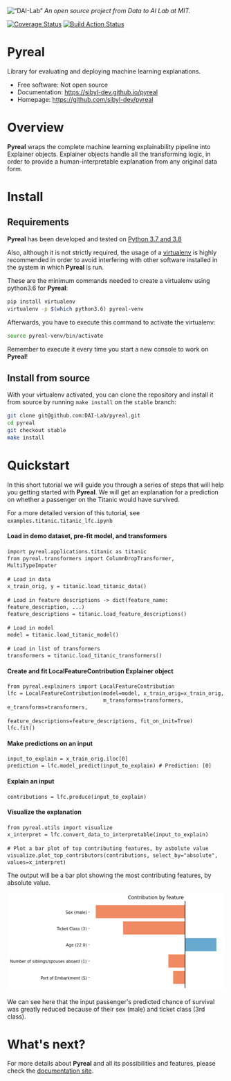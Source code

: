 <p align="left">
<img width=15% src="https://dai.lids.mit.edu/wp-content/uploads/2018/06/Logo_DAI_highres.png" alt=“DAI-Lab” />
<i>An open source project from Data to AI Lab at MIT.</i>
</p>

<!-- Uncomment these lines after releasing the package to PyPI for version and downloads badges -->
<!--[![PyPI Shield](https://img.shields.io/pypi/v/pyreal.svg)](https://pypi.python.org/pypi/pyreal)-->
<!--[![Downloads](https://pepy.tech/badge/pyreal)](https://pepy.tech/project/pyreal)-->
<!--[![Travis CI Shield](https://travis-ci.org/DAI-Lab/pyreal.svg?branch=master)](https://travis-ci.org/DAI-Lab/pyreal)-->
[![Coverage Status](https://codecov.io/gh/DAI-Lab/pyreal/branch/master/graph/badge.svg)](https://codecov.io/gh/DAI-Lab/pyreal)
[![Build Action Status](https://github.com/DAI-Lab/pyreal/workflows/Test%20CI/badge.svg)](https://github.com/DAI-Lab/pyreal/actions)
# Pyreal

Library for evaluating and deploying machine learning explanations.

- Free software: Not open source
- Documentation: https://sibyl-dev.github.io/pyreal
- Homepage: https://github.com/sibyl-dev/pyreal

# Overview

**Pyreal** wraps the complete machine learning explainability pipeline into Explainer objects. Explainer objects
handle all the transforming logic, in order to provide a human-interpretable explanation from any original
data form.

# Install

## Requirements

**Pyreal** has been developed and tested on [Python 3.7 and 3.8](https://www.python.org/downloads/)

Also, although it is not strictly required, the usage of a [virtualenv](https://virtualenv.pypa.io/en/latest/)
is highly recommended in order to avoid interfering with other software installed in the system
in which **Pyreal** is run.

These are the minimum commands needed to create a virtualenv using python3.6 for **Pyreal**:

```bash
pip install virtualenv
virtualenv -p $(which python3.6) pyreal-venv
```

Afterwards, you have to execute this command to activate the virtualenv:

```bash
source pyreal-venv/bin/activate
```

Remember to execute it every time you start a new console to work on **Pyreal**!

<!-- Uncomment this section after releasing the package to PyPI for installation instructions
## Install from PyPI

After creating the virtualenv and activating it, we recommend using
[pip](https://pip.pypa.io/en/stable/) in order to install **Pyreal**:

```bash
pip install pyreal
```

This will pull and install the latest stable release from [PyPI](https://pypi.org/).
-->

## Install from source

With your virtualenv activated, you can clone the repository and install it from
source by running `make install` on the `stable` branch:

```bash
git clone git@github.com:DAI-Lab/pyreal.git
cd pyreal
git checkout stable
make install
```

<!--## Install for Development

If you want to contribute to the project, a few more steps are required to make the project ready
for development.

Please head to the [Contributing Guide](https://DAI-Lab.github.io/pyreal/contributing.html#get-started)
for more details about this process.-->

# Quickstart

In this short tutorial we will guide you through a series of steps that will help you
getting started with **Pyreal**. We will get an explanation for a prediction on whether a
passenger on the Titanic would have survived.

 For a more detailed version of this tutorial, see
`examples.titanic.titanic_lfc.ipynb`

#### Load in demo dataset, pre-fit model, and transformers
```python3
import pyreal.applications.titanic as titanic
from pyreal.transformers import ColumnDropTransformer, MultiTypeImputer

# Load in data
x_train_orig, y = titanic.load_titanic_data()

# Load in feature descriptions -> dict(feature_name: feature_description, ...)
feature_descriptions = titanic.load_feature_descriptions()

# Load in model
model = titanic.load_titanic_model()

# Load in list of transformers
transformers = titanic.load_titanic_transformers()
```

#### Create and fit LocalFeatureContribution Explainer object
```python3
from pyreal.explainers import LocalFeatureContribution
lfc = LocalFeatureContribution(model=model, x_train_orig=x_train_orig,
                               m_transforms=transformers, e_transforms=transformers,
                               feature_descriptions=feature_descriptions, fit_on_init=True)
lfc.fit()
```

#### Make predictions on an input
```python3
input_to_explain = x_train_orig.iloc[0]
prediction = lfc.model_predict(input_to_explain) # Prediction: [0]
```

#### Explain an input
```python3
contributions = lfc.produce(input_to_explain)
```

#### Visualize the explanation
```python3
from pyreal.utils import visualize
x_interpret = lfc.convert_data_to_interpretable(input_to_explain)

# Plot a bar plot of top contributing features, by asbolute value
visualize.plot_top_contributors(contributions, select_by="absolute", values=x_interpret)
```

The output will be a bar plot showing the most contributing features, by absolute value.

![Quickstart](docs/images/quickstart.png)

We can see here that the input passenger's predicted chance of survival was greatly reduced
because of their sex (male) and ticket class (3rd class).

# What's next?

For more details about **Pyreal** and all its possibilities
and features, please check the [documentation site](
https://DAI-Lab.github.io/pyreal/).
